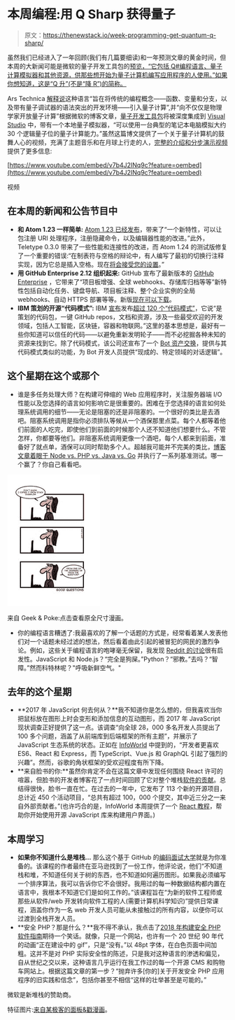 # 本周编程:用 Q Sharp 获得量子

> 原文：<https://thenewstack.io/week-programming-get-quantum-q-sharp/>

虽然我们已经进入了一年回顾(我们有几篇要细读)和一年预测文章的黄金时间，但本周的大新闻可能是微软的量子开发工具包的[预览，“它包括 Q#编程语言、量子计算模拟器和其他资源，供那些想开始为量子计算机编写应用程序的人使用。”如果你想知道，这是“Q 升”(不是“降 R”)的简称。](https://blogs.microsoft.com/ai/2017/12/11/future-quantum-microsoft-releases-free-preview-quantum-development-kit/)

Ars Technica [解释说](https://arstechnica.com/gadgets/2017/12/microsofts-q-quantum-programming-language-out-now-in-preview/)这种语言“旨在将传统的编程概念——函数、变量和分支，以及带有量子调试器的语法突出的开发环境——引入量子计算”,并“向不仅仅是物理学家开放量子计算”根据微软的博客文章，[量子开发工具包](https://www.microsoft.com/en-us/quantum/development-kit)将被深度集成到 [Visual Studio](https://www.visualstudio.com/) 中，带有一个本地量子模拟器，“可以使用一台典型的笔记本电脑模拟大约 30 个逻辑量子位的量子计算能力。”虽然这篇博文提供了一个关于量子计算机的鼓舞人心的视频，充满了主题音乐和在月球上行走的人，[完整的介绍和分步演示视频](https://youtu.be/v7b4J2INq9c)提供了更多信息:

[https://www.youtube.com/embed/v7b4J2INq9c?feature=oembed](https://www.youtube.com/embed/v7b4J2INq9c?feature=oembed)

视频

## 在本周的新闻和公告节目中

*   **和 Atom 1.23 一样简单:** [Atom 1.23 已经发布](https://blog.atom.io/2017/12/12/atom-1-23.html)，带来了“一个新特性，可以让包注册 URI 处理程序，注册隐藏命令，以及编辑器性能的改进。”此外，Teletype 0.3.0 带来了一些性能和连接性的改进，而 Atom 1.24 的测试版修复了一个重要的错误:“在制表符与空格的辩论中，有人编写了最初的切换行注释实现，因为它总是插入空格。现在[将会接受您的设置](https://github.com/atom/atom/issues/16193)。”
*   **用 GitHub Enterprise 2.12 组织起来:** GitHub 宣布了最新版本的 [GitHub Enterprise](https://github.com/blog/2478-introducing-github-enterprise-2-12) ，它带来了“项目板增强、全球 webhooks、存储库归档等等”新特性包括自动化任务、键盘导航、项目板注释、整个企业实例的全局 webhooks、自动 HTTPS 部署等等。新版[现在可以下载](https://enterprise.github.com/releases/2.12.0/download)。
*   **IBM 策划的开源“代码模式”:** IBM [宣布](https://developer.ibm.com/dwblog/2017/speed-innovation-for-developers/)发布[超过 120 个“代码模式”](https://developer.ibm.com/code/?cm_sp=dw-_-ibmcode-_-dwblog-120patterns)，它说“是策划的代码包，一键 GitHub repos，文档和资源，涉及一些最受欢迎的开发领域，包括人工智能，区块链，容器和物联网。”这里的基本思想是，最好有一些你知道可以信任的代码——以避免重新发明轮子——而不必挖掘各种未知的资源来找到它。除了代码模式，该公司还宣布了一个 [Bot 资产交换](https://developer.ibm.com/code/exchanges/bots/)，提供与其代码模式类似的功能，为 Bot 开发人员提供“现成的、特定领域的对话逻辑”。

## 这个星期在这个或那个

*   谁是多任务处理大师？在构建可伸缩的 Web 应用程序时，关注服务器端 I/O 性能以及您选择的语言如何影响它是很重要的。困难在于您选择的语言如何处理系统调用的细节——无论是阻塞的还是非阻塞的。一个很好的类比是去酒吧。阻塞系统调用是指你必须排队等候从一个酒保那里点菜。每个人都等着他们前面的人吃完，即使他们到前面的时候那个人还不知道他们想要什么。不管怎样，你都要等他们。非阻塞系统调用更像一个酒吧，每个人都来到前面，准备好了就点单，酒保可以同时帮助多个人。超越我可能并不完美的类比，[博客文章着眼于 Node vs. PHP vs. Java vs. Go](https://www.toptal.com/back-end/server-side-io-performance-node-php-java-go) 并执行了一系列基准测试。哪一个赢了？你自己看看吧。

[![](img/db28895d1982845cb3e3e7a88b0bd124.png)](http://geek-and-poke.com/geekandpoke/2016/11/27/good-questions)

来自 Geek & Poke:点击查看原全尺寸漫画。

*   你的编程语言糟透了:我最喜欢的了解一个话题的方式是，经常看着某人发表他们对一个话题未经过滤的想法，然后看着由此引起的被冒犯的网民的激烈争论。例如，这些关于编程语言的咆哮毫无保留，我发现 [Reddit 的讨论](https://www.reddit.com/r/programming/comments/7jcwt9/my_stupid_rants_on_various_programming_languages/)很有启发性。JavaScript 和 Node.js？“完全是狗屎。”Python？“邪教。”去吗？“智障。”然而科特林呢？"呼吸新鲜空气。"

## 去年的这个星期

*   **2017 年 JavaScript 何去何从？**我不知道你是怎么想的，但我喜欢当你把鼠标放在图形上时会变形和添加信息的互动图形，而 2017 年 JavaScript 现状调查正好提供了这一点。该调查“向全球 28，000 多名开发人员提出了 100 多个问题，涵盖了从前端库到后端框架的所有主题”，并展示了 JavaScript 生态系统的状态。正如在 [InfoWorld](https://www.infoworld.com/article/3242216/javascript/state-of-javascript-typescript-rises-angular-falls.html) 中提到的，“开发者更喜欢 ES6、React 和 Express，而 TypeScript、Vue.js 和 GraphQL 引起了强烈的兴趣”。然而，谷歌的角状框架的受欢迎程度有所下降。
*   **来自脸书的你:**虽然你肯定不会在这篇文章中发现任何围绕 React 许可的喧嚣，但脸书的开发者博客花了一点时间回顾了它对整个堆栈[软件的贡献](https://code.facebook.com/posts/874627342705873/2017-year-in-review-software-across-the-stack/?utm_source=codedot_rss_feed&utm_medium=rss&utm_campaign=RSS+Feed)。总结得很快，脸书一直在忙。在过去的一年中，它发布了 113 个新的开源项目，总计近 450 个活动项目，“总共有超过 100，000 个提交，其中近三分之一来自外部贡献者。”(也许巧合的是，InfoWorld 本周提供了一个 [React 教程](https://www.infoworld.com/article/3200374/application-development/react-tutorial-get-started-with-the-reactjs-javascript-library.html)，帮助你开始使用开源 JavaScript 库来构建用户界面。)

## 本周学习

*   **如果你不知道什么是堆栈…** 那么这个基于 GitHub 的[编码面试大学](https://github.com/jwasham/coding-interview-university)就是为你准备的。该课程的作者最终在亚马逊找到了一份工作，他评论说，他们“不知道栈和堆，不知道任何关于树的东西，也不知道如何遍历图形。如果我必须编写一个排序算法，我可以告诉你它不会很好。我用过的每一种数据结构都内置在语言中，我根本不知道它们是如何工作的。”该课程旨在“为新的软件工程师或那些从软件/web 开发转向软件工程的人(需要计算机科学知识)”提供日常课程，涵盖你作为一名 web 开发人员可能从未接触过的所有内容，以便你可以过渡到全栈开发人员。
*   **安全 PHP？那是什么？**我不得不承认，我点击了[2018 年构建安全 PHP 软件指南](https://paragonie.com/blog/2017/12/2018-guide-building-secure-php-software)期待一个笑话。就像，只是一个网站，也许有一个 20 世纪 90 年代的动画“正在建设中的 gif”，只是“没有。”以 48pt 字体，在白色页面中间加粗。这并不是对 PHP 实际安全性的陈述，只是我对这种语言的渗透和偏见，自从世纪之交以来，这种语言几乎运行在我工作过的每一个开源 CMS 和购物车网站上。根据这篇文章的第一步？“抛弃许多[你的]关于开发安全 PHP 应用程序的旧实践和信念”，包括你甚至不相信“这样的壮举甚至是可能的。”

微软是新堆栈的赞助商。

特征图片:[来自某极客的面板&戳漫画](http://geek-and-poke.com/geekandpoke/2016/11/27/good-questions)。

<svg xmlns:xlink="http://www.w3.org/1999/xlink" viewBox="0 0 68 31" version="1.1"><title>Group</title> <desc>Created with Sketch.</desc></svg>